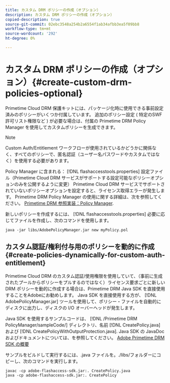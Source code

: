 ```yaml
---
title: カスタム DRM ポリシーの作成（オプション）
description: カスタム DRM ポリシーの作成（オプション）
copied-description: true
source-git-commit: 02ebc3548a254b2a6554f1ab34afbb3ea5f09bb8
workflow-type: tm+mt
source-wordcount: '292'
ht-degree: 0%

---
```


# カスタム DRM ポリシーの作成（オプション）{#create-custom-drm-policies-optional}

Primetime Cloud DRM 保護キットには、パッケージ化時に使用できる事前設定済みのポリシーがいくつか付属しています。 追加のポリシー設定 ( 特定のSWF許可リスト権限など ) が必要な場合は、付属の Primetime DRM Policy Manager を使用してカスタムポリシーを生成できます。

>[!NOTE]
>
>Custom Auth/Entitlement ワークフローが使用されているかどうかに関係なく、すべてのポリシーで、匿名認証（ユーザー名パスワードやカスタムではなく）を使用する必要があります。

Policy Manager に含まれる： [!DNL flashaccesstools.properties] 設定ファイル（Primetime Cloud DRM サービスがサポートする設定可能なポリシーオプションのみを公開するように変更） Primetime Cloud DRM サービスでサポートされていないポリシーオプションを設定すると、ライセンス取得エラーが発生します。 Primetime DRM Policy Manager の使用に関する詳細は、次を参照してください。 [Primetime DRM 参照実装：Policy Manager](https://help.adobe.com/en_US/primetime/drm/5.3/reference_implementations/index.html#concept-DRM_Policy_Manager).

新しいポリシーを作成するには、 [!DNL flashaccesstools.properties] 必要に応じてファイルを作成し、次のコマンドを使用します。

```
java -jar libs/AdobePolicyManager.jar new myPolicy.pol
```

## カスタム認証/権利付与用のポリシーを動的に作成{#create-policies-dynamically-for-custom-auth-entitlement}

Primetime Cloud DRM のカスタム認証/使用権限を使用していて、（事前に生成されたプールからポリシーをプルするのではなく）ライセンス要求ごとに新しい DRM ポリシーを動的に作成する場合は、Primetime DRM Java SDK を直接使用することをAdobeにお勧めします。 Java SDK を直接使用する方が、 [!DNL AdobePolicyManager.jar] ツールを使用して、ポリシー・ファイルを自動的にディスクに出力し、ディスクの I/O オーバーヘッドが発生します。

Java SDK を使用するサンプルコードは、 [!DNL /Primetime DRM PolicyManager/sampleCode/] ディレクトリ、名前 [!DNL CreatePolicy.java] および [!DNL CreatePolicyWithOutputProtection.java]. Java SDK の JavaDoc およびドキュメントについては、を参照してください。 [Adobe Primetime DRM SDK の概要](../../../digital-rights-management/drm-sdk-overview/overview.md)

サンプルをビルドして実行するには、.java ファイルを。./libs/フォルダーにコピーし、次のコマンドを実行します。

```
javac -cp adobe-flashaccess-sdk.jar:. CreatePolicy.java
java -cp adobe-flashaccess-sdk.jar:. CreatePolicy
```
